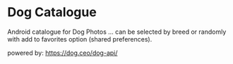 # Dog Catalogue



Android catalogue for Dog Photos ... can be selected by breed or randomly with add to favorites option (shared preferences).

powered by: https://dog.ceo/dog-api/




